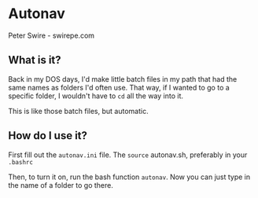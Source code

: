 # Autonav

Peter Swire - swirepe.com

## What is it?

Back in my DOS days, I'd make little batch files in my path that had the same names as folders I'd often use.  That way, if I wanted to go to a specific folder, I wouldn't have to `cd` all the way into it.

This is like those batch files, but automatic.

## How do I use it?

First fill out the `autonav.ini` file.  The `source` autonav.sh, preferably in your `.bashrc`

Then, to turn it on, run the bash function `autonav`.  Now you can just type in the name of a folder to go there.
